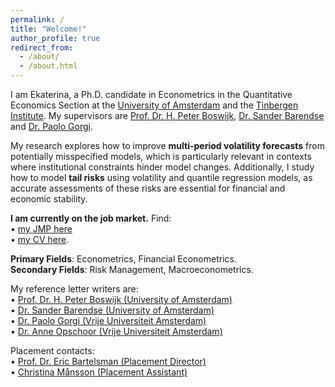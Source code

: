 ```yaml
---
permalink: /
title: "Welcome!"
author_profile: true
redirect_from: 
  - /about/
  - /about.html
---
```


I am Ekaterina, a Ph.D. candidate in Econometrics in the Quantitative Economics Section at the [University of Amsterdam](https://ase.uva.nl/content/sections/quantitative-economics/quantitative-economics.html?origin=D4DixO%2FESbuaIXcFryAJdQ) and the [Tinbergen Institute](https://tinbergen.nl/home). 
My supervisors are [Prof. Dr. H. Peter Boswijk](https://www.uva.nl/en/profile/b/o/h.p.boswijk/h.p.boswijk.html#Profile), [Dr. Sander Barendse](https://sites.google.com/view/sanderbarendse/)  and [Dr. Paolo Gorgi](https://www.pgorgi.com/). 

My research explores how to improve **multi-period volatility forecasts** from potentially misspecified models, which is particularly relevant in contexts where institutional constraints hinder model changes. Additionally, I study how to model **tail risks** using volatility and quantile regression models, as accurate assessments of these risks are essential for financial and economic stability. 

**I am currently on the job market.** Find:<br>
• [my JMP here](../files/Ekaterina_Ugulava_JMP.pdf) <br>
• [my CV here](../files/Ekaterina_Ugulava_CV.pdf).

**Primary Fields**: Econometrics, Financial Econometrics.<br>
**Secondary Fields**: Risk Management, Macroeconometrics.

My reference letter writers are:<br>
• [Prof. Dr. H. Peter Boswijk (University of Amsterdam)](https://www.uva.nl/en/profile/b/o/h.p.boswijk/h.p.boswijk.html#Profile)<br>
• [Dr. Sander Barendse (University of Amsterdam)](https://sites.google.com/view/sanderbarendse/)<br>
• [Dr. Paolo Gorgi (Vrije Universiteit Amsterdam)](https://www.pgorgi.com/)<br>
• [Dr. Anne Opschoor (Vrije Universiteit Amsterdam)](https://opschooranne.wordpress.com/)<br>

Placement contacts:<br>
• [Prof. Dr. Eric Bartelsman (Placement Director)](mailto:e.j.bartelsman@vu.nl)<br>
• [Christina Månsson (Placement Assistant)](mailto:c.mansson@tinbergen.nl)

